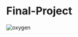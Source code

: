 # Final-Project
![oxygen](https://user-images.githubusercontent.com/70251010/95514049-4d7ae000-0989-11eb-9f6c-aca47b8eebb8.jpg)
